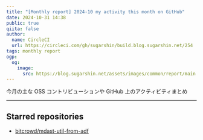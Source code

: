 ```yaml
---
title: "[Monthly report] 2024-10 my activity this month on GitHub"
date: 2024-10-31 14:38
public: true
qiita: false
author:
  name: CircleCI
  url: https://circleci.com/gh/sugarshin/build.blog.sugarshin.net/254
tags: monthly report
ogp:
  og:
    image:
      src: https://blog.sugarshin.net/assets/images/common/report/main.png
---
```


今月の主な OSS コントリビューションや GitHub 上のアクティビティまとめ

***

## Starred repositories

- [bitcrowd/mdast-util-from-adf](https://github.com/bitcrowd/mdast-util-from-adf)
